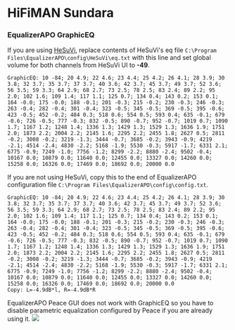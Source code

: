 # HiFiMAN Sundara
### EqualizerAPO GraphicEQ
If you are using [HeSuVi](https://sourceforge.net/projects/hesuvi/), replace contents of HeSuVi's eq file `C:\Program Files\EqualizerAPO\config\HeSuVi\eq.txt` with this line and set global volume for both channels from HeSuVi UI to **-49**.
```
GraphicEQ: 10 -84; 20 4.9; 22 4.6; 23 4.4; 25 4.2; 26 4.1; 28 3.9; 30 3.8; 32 3.7; 35 3.7; 37 3.7; 40 3.6; 42 3.7; 45 3.7; 49 3.7; 52 3.6; 56 3.5; 59 3.3; 64 2.9; 68 2.7; 73 2.5; 78 2.5; 83 2.4; 89 2.2; 95 2.0; 102 1.6; 109 1.4; 117 1.1; 125 0.7; 134 0.4; 143 0.2; 153 0.1; 164 -0.0; 175 -0.0; 188 -0.1; 201 -0.3; 215 -0.2; 230 -0.3; 246 -0.3; 263 -0.4; 282 -0.4; 301 -0.4; 323 -0.5; 345 -0.5; 369 -0.5; 395 -0.6; 423 -0.5; 452 -0.2; 484 0.3; 518 0.6; 554 0.5; 593 0.4; 635 -0.1; 679 -0.6; 726 -0.5; 777 -0.3; 832 -0.5; 890 -0.7; 952 -0.7; 1019 0.7; 1090 1.7; 1167 1.2; 1248 1.4; 1336 1.3; 1429 1.3; 1529 1.3; 1636 1.9; 1751 2.0; 1873 2.2; 2004 2.2; 2145 1.6; 2295 2.2; 2455 1.8; 2627 0.5; 2811 -0.2; 3008 -0.2; 3219 -1.3; 3444 -0.7; 3685 -0.2; 3943 -0.9; 4219 -2.1; 4514 -2.4; 4830 -2.2; 5168 -1.9; 5530 -0.3; 5917 -1.7; 6331 2.1; 6775 -0.9; 7249 -1.0; 7756 -1.2; 8299 -2.2; 8880 -2.4; 9502 -0.4; 10167 0.0; 10879 0.0; 11640 0.0; 12455 0.0; 13327 0.0; 14260 0.0; 15258 0.0; 16326 0.0; 17469 0.0; 18692 0.0; 20000 0.0
```
If you are not using HeSuVi, copy this to the end of EqualizerAPO configuration file `C:\Program Files\EqualizerAPO\config\config.txt`.
```
GraphicEQ: 10 -84; 20 4.9; 22 4.6; 23 4.4; 25 4.2; 26 4.1; 28 3.9; 30 3.8; 32 3.7; 35 3.7; 37 3.7; 40 3.6; 42 3.7; 45 3.7; 49 3.7; 52 3.6; 56 3.5; 59 3.3; 64 2.9; 68 2.7; 73 2.5; 78 2.5; 83 2.4; 89 2.2; 95 2.0; 102 1.6; 109 1.4; 117 1.1; 125 0.7; 134 0.4; 143 0.2; 153 0.1; 164 -0.0; 175 -0.0; 188 -0.1; 201 -0.3; 215 -0.2; 230 -0.3; 246 -0.3; 263 -0.4; 282 -0.4; 301 -0.4; 323 -0.5; 345 -0.5; 369 -0.5; 395 -0.6; 423 -0.5; 452 -0.2; 484 0.3; 518 0.6; 554 0.5; 593 0.4; 635 -0.1; 679 -0.6; 726 -0.5; 777 -0.3; 832 -0.5; 890 -0.7; 952 -0.7; 1019 0.7; 1090 1.7; 1167 1.2; 1248 1.4; 1336 1.3; 1429 1.3; 1529 1.3; 1636 1.9; 1751 2.0; 1873 2.2; 2004 2.2; 2145 1.6; 2295 2.2; 2455 1.8; 2627 0.5; 2811 -0.2; 3008 -0.2; 3219 -1.3; 3444 -0.7; 3685 -0.2; 3943 -0.9; 4219 -2.1; 4514 -2.4; 4830 -2.2; 5168 -1.9; 5530 -0.3; 5917 -1.7; 6331 2.1; 6775 -0.9; 7249 -1.0; 7756 -1.2; 8299 -2.2; 8880 -2.4; 9502 -0.4; 10167 0.0; 10879 0.0; 11640 0.0; 12455 0.0; 13327 0.0; 14260 0.0; 15258 0.0; 16326 0.0; 17469 0.0; 18692 0.0; 20000 0.0
Copy: L=-4.9dB*l, R=-4.9dB*R
```
EqualizerAPO Peace GUI does not work with GraphicEQ so you have to disable parametric equalization configured by Peace if you are already using it.
![](https://raw.githubusercontent.com/jaakkopasanen/AutoEq/master/results/SBAF-Serious/innerfidelity/onear/HiFiMAN%20Sundara/HiFiMAN%20Sundara.png)
